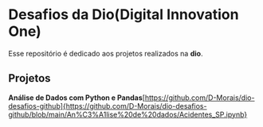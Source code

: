# Desafios da Dio(Digital Innovation One)
Esse repositório é dedicado aos projetos realizados na **dio**.

## Projetos

**Análise de Dados com Python e Pandas**[https://github.com/D-Morais/dio-desafios-github]{https://github.com/D-Morais/dio-desafios-github/blob/main/An%C3%A1lise%20de%20dados/Acidentes_SP.ipynb}
